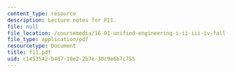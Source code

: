 ```yaml
---
content_type: resource
description: Lecture notes for F11.
file: null
file_location: /coursemedia/16-01-unified-engineering-i-ii-iii-iv-fall-2005-spring-2006/c1453542b4d710e22b7e30c9e6b7c755_f11.pdf
file_type: application/pdf
resourcetype: Document
title: f11.pdf
uid: c1453542-b4d7-10e2-2b7e-30c9e6b7c755
---
```


